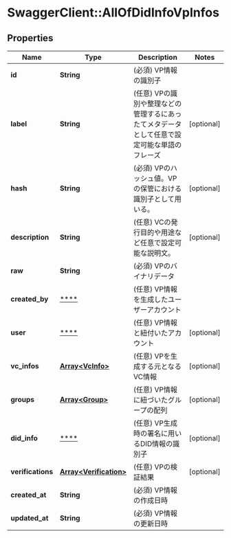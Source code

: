 # SwaggerClient::AllOfDidInfoVpInfos

## Properties
Name | Type | Description | Notes
------------ | ------------- | ------------- | -------------
**id** | **String** | (必須) VP情報の識別子 | 
**label** | **String** | (任意) VPの識別や整理などの管理するにあったてメタデータとして任意で設定可能な単語のフレーズ | [optional] 
**hash** | **String** | (必須) VPのハッシュ値。VPの保管における識別子として用いる。 | [optional] 
**description** | **String** | (任意) VCの発行目的や用途など任意で設定可能な説明文。 | [optional] 
**raw** | **String** | (必須) VPのバイナリデータ | 
**created_by** | [****](.md) | (任意) VP情報を生成したユーザーアカウント | 
**user** | [****](.md) | (任意) VP情報と紐付いたアカウント | [optional] 
**vc_infos** | [**Array&lt;VcInfo&gt;**](VcInfo.md) | (任意) VPを生成する元となるVC情報 | [optional] 
**groups** | [**Array&lt;Group&gt;**](Group.md) | (任意) VP情報に紐づいたグループの配列 | [optional] 
**did_info** | [****](.md) | (任意) VP生成時の署名に用いるDID情報の識別子 | [optional] 
**verifications** | [**Array&lt;Verification&gt;**](Verification.md) | (任意) VPの検証結果 | [optional] 
**created_at** | **String** | (必須) VP情報の作成日時 | 
**updated_at** | **String** | (必須) VP情報の更新日時 | 


